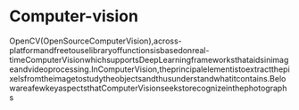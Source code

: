 # Computer-vision
OpenCV(OpenSourceComputerVision),across-platformandfreetouselibraryoffunctionsisbasedonreal-timeComputerVisionwhichsupportsDeepLearningframeworksthataidsinimageandvideoprocessing.InComputerVision,theprincipalelementistoextractthepixelsfromtheimagetostudytheobjectsandthusunderstandwhatitcontains.BelowareafewkeyaspectsthatComputerVisionseekstorecognizeinthephotographs
